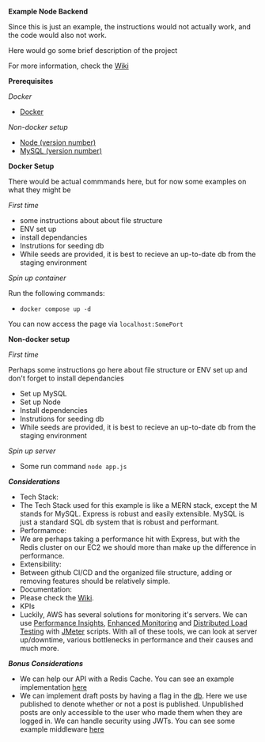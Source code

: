 **Example Node Backend**

Since this is just an example, the instructions would not actually work, and the code would also not work.

Here would go some brief description of the project

For more information, check the [Wiki](https://github.com/gmg-takehome/Example-BE/wiki)

**Prerequisites**

*Docker*

 - [Docker](https://www.docker.com/)

*Non-docker setup*
 
 - [Node (version number)](https://nodejs.org/en)
 - [MySQL (version number)](https://www.mysql.com/)

**Docker Setup**

There would be actual commmands here, but for now some examples on what they might be

*First time*

 - some instructions about about file structure 
 - ENV set up 
 - install dependancies
 - Instrutions for seeding db
 - While seeds are provided, it is best to recieve an up-to-date db from the staging environment

*Spin up container*

Run the following commands:

 - `docker compose up -d`

You can now access the page via `localhost:SomePort`

**Non-docker setup**

*First time*

Perhaps some instructions go here about file structure or ENV set up and don't forget to install dependancies

 - Set up MySQL
 - Set up Node
 - Install dependencies
 - Instrutions for seeding db
 - While seeds are provided, it is best to recieve an up-to-date db from the staging environment

*Spin up server*

 - Some run command `node app.js`

***Considerations***

 - Tech Stack:
  - The Tech Stack used for this example is like a MERN stack, except the M stands for MySQL. Express is robust and easily extensible. MySQL is just a standard SQL db system that is robust and performant. 
 - Performamce:
  - We are perhaps taking a performance hit with Express, but with the Redis cluster on our EC2 we should more than make up the difference in performance.
 - Extensibility:
  - Between github CI/CD and the organized file structure, adding or removing features should be relatively simple.
 - Documentation:
  - Please check the [Wiki](https://github.com/gmg-takehome/Example-BE/wiki).
 - KPIs
  - Luckily, AWS has several solutions for monitoring it's servers. We can use [Performance Insights](https://aws.amazon.com/rds/performance-insights/), [Enhanced Monitoring](https://docs.aws.amazon.com/AmazonRDS/latest/UserGuide/USER_Monitoring.OS.html) and [Distributed Load Testing](https://docs.aws.amazon.com/solutions/latest/distributed-load-testing-on-aws/solution-overview.html) with [JMeter](https://jmeter.apache.org/) scripts. With all of these tools, we can look at server up/downtime, various bottlenecks in performance and their causes and much more.


***Bonus Considerations***

 - We can help our API with a Redis Cache. You can see an example implementation [here](https://github.com/gmg-takehome/Example-BE/wiki/Diagram-of-Services)
 - We can implement draft posts by having a flag in the [db](https://github.com/gmg-takehome/Example-BE/wiki/Database-Information). Here we use published to denote whether or not a post is published. Unpublished posts are only accessible to the user who made them when they are logged in. We can handle security using JWTs. You can see some example middleware  [here](https://github.com/gmg-takehome/Example-BE/blob/main/src/middleware/auth%2Cjs)
